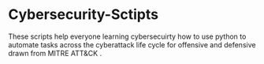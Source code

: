 # Cybersecurity-Sctipts

These scripts help everyone learning cybersecuirty how to use python to automate tasks across the cyberattack life cycle for offensive and defensive drawn from  MITRE ATT&CK .
